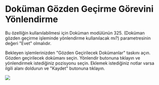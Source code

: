 # Doküman Gözden Geçirme Görevini Yönlendirme

Bu özelliğin kullanılabilmesi için Doküman modülünün 325. (Doküman gözden geçirme işleminde yönlendirme kullanılacak mı?) parametresinin değeri "Evet" olmalıdır.

Bekleyen işlemlerinizden "Gözden Geçirilecek Dokümanlar" taskını açın. Gözden geçirilecek dokümanı seçin. Yönlendir butonuna tıklayın ve yönlendirmek istediğiniz pozisyonu seçin. Eklemek istediğiniz notlar varsa ilgili alanı doldurun ve "Kaydet" butonuna tıklayın.

![](https://docsbimser.blob.core.windows.net/imagecontainer/GozdenGecirmeYonlendirme.png-7a69cf7c-c9e7-4d4f-b492-cf4ca45e3dbe.png)

